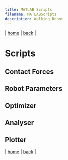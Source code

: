 ```yaml
---
title: MATLAB Scripts
filename: MATLABScripts
description: Walking Robot
---
```


| [home](index) | [back](walkingRobot) |

# Scripts

## Contact Forces

## Robot Parameters

## Optimizer

## Analyser

## Plotter

| [home](index) | [back](walkingRobot) |
